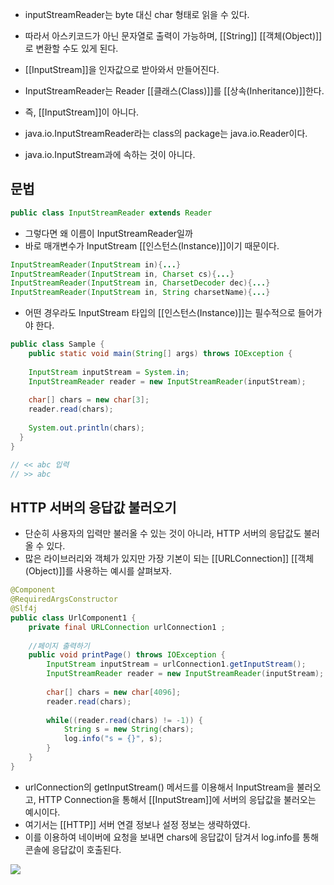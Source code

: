 - inputStreamReader는 byte 대신 char 형태로 읽을 수 있다.
- 따라서 아스키코드가 아닌 문자열로 출력이 가능하며, [[String]] [[객체(Object)]]로 변환할 수도 있게 된다. 
- [[InputStream]]을 인자값으로 받아와서 만들어진다.

- InputStreamReader는 Reader [[클래스(Class)]]를 [[상속(Inheritance)]]한다.
- 즉, [[InputStream]]이 아니다.
- java.io.InputStreamReader라는 class의 package는 java.io.Reader이다.
- java.io.InputStream과에 속하는 것이 아니다.

## 문법

```java
public class InputStreamReader extends Reader
```


- 그렇다면 왜 이름이 InputStreamReader일까
- 바로 매개변수가 InputStream [[인스턴스(Instance)]]이기 때문이다.

```java
InputStreamReader(InputStream in){...}
InputStreamReader(InputStream in, Charset cs){...}
InputStreamReader(InputStream in, CharsetDecoder dec){...}
InputStreamReader(InputStream in, String charsetName){...}
```

- 어떤 경우라도 InputStream 타입의 [[인스턴스(Instance)]]는 필수적으로 들어가야 한다.


```java
public class Sample {
	public static void main(String[] args) throws IOException {
	
	InputStream inputStream = System.in;
	InputStreamReader reader = new InputStreamReader(inputStream);
	
	char[] chars = new char[3];
    reader.read(chars);
    
    System.out.println(chars);
  }
}

// << abc 입력
// >> abc
```

## HTTP 서버의 응답값 불러오기

- 단순히 사용자의 입력만 불러올 수 있는 것이 아니라, HTTP 서버의 응답값도 불러올 수 있다.
- 많은 라이브러리와 객체가 있지만 가장 기본이 되는 [[URLConnection]] [[객체(Object)]]를 사용하는 예시를 살펴보자.

```java
@Component
@RequiredArgsConstructor
@Slf4j
public class UrlComponent1 {
	private final URLConnection urlConnection1 ;
	
	//페이지 출력하기
	public void printPage() throws IOException {
		InputStream inputStream = urlConnection1.getInputStream();
		InputStreamReader reader = new InputStreamReader(inputStream);
		
		char[] chars = new char[4096];
		reader.read(chars);
		
		while((reader.read(chars) != -1)) {
			String s = new String(chars);
			log.info("s = {}", s);
		}
	}
}
```

- urlConnection의 getInputStream() 메서드를 이용해서 InputStream을 불러오고, HTTP Connection을 통해서 [[InputStream]]에 서버의 응답값을 불러오는 예시이다.
- 여기서는 [[HTTP]] 서버 연결 정보나 설정 정보는 생략하였다. 
- 이를 이용하여 네이버에 요청을 보내면 chars에 응답값이 담겨서 log.info를 통해 콘솔에 응답값이 호출된다.

![](https://blog.kakaocdn.net/dn/Aq3NF/btrDPYDmp2z/43kyorKZLq8k495lDTNLW1/img.png)